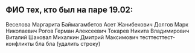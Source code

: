 ## ФИО тех, кто был на паре 19.02:
Веселова Маргарита
Баймагамбетов Асет Жанибекович
Долгов Марк Николаевич
Рогов Герман Алексеевич
Токарев Никита Владимирович
Виталий Шаховал
Михалкин Дмитрий Максимович
тесттесттест-конфликты бла бла (удалить строку)
